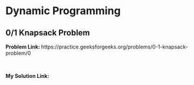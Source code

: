 <h1>Dynamic Programming </h1>

<h2> 0/1 Knapsack Problem </h2>
<p> <b>Problem Link: </b> https://practice.geeksforgeeks.org/problems/0-1-knapsack-problem/0</p>  <br>
<p> <b>My Solution Link: </b> </p>  <br>
